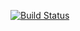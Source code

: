 [![Build Status](https://travis-ci.org/tokko/CameAndWent.svg?branch=master)](https://travis-ci.org/tokko/CameAndWent)
